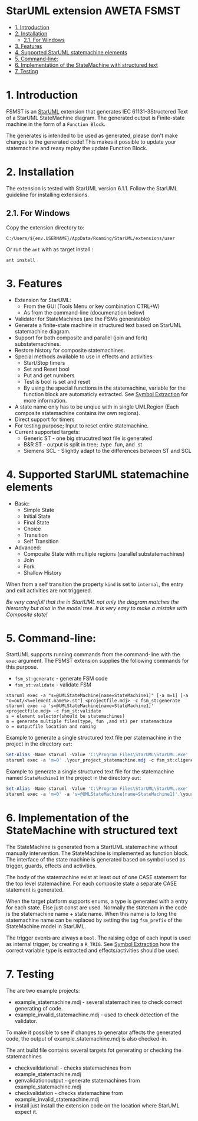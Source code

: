 StarUML extension AWETA FSMST  <!-- omit in toc -->
====

- [1. Introduction](#1-introduction)
- [2. Installation](#2-installation)
  - [2.1. For Windows](#21-for-windows)
- [3. Features](#3-features)
- [4. Supported StarUML statemachine elements](#4-supported-staruml-statemachine-elements)
- [5. Command-line:](#5-command-line)
- [6. Implementation of the StateMachine with structured text](#6-implementation-of-the-statemachine-with-structured-text)
- [7. Testing](#7-testing)


# 1. Introduction

FSMST is an [StarUML](https://staruml.io/) extension that generates IEC 61131-3Structered Text of a StarUML StateMachine diagram.
The generated output is Finite-state machine in the form of a `Function Block`.

The generates is intended to be used as generated, please don't make changes to the generated code! This makes it possible to update your statemachine and reasy reploy the update Function Block.

# 2. Installation
The extension is tested with StarUML version 6.1.1.
Follow the StarUML guideline for installing extensions.

## 2.1. For Windows
Copy the extension directory to:
```
C:/Users/${env.USERNAME}/AppData/Roaming/StarUML/extensions/user
```

Or run the `ant` with as target install :
```
ant install
```

# 3. Features

* Extension for StarUML:
  * From the GUI (Tools Menu or key combination CTRL+W)
  * As from the command-line (documenation below)
* Validator for StateMachines (are the FSMs generatable)
* Generate a finite-state machine in structured text based on StarUML statemachine diagram.
* Support for both composite and parallel (join and fork) substatemachines.
* Restore history for composite statemachines.
* Special methods available to use in effects and activities:
  * Start/Stop timers
  * Set and Reset bool
  * Put and get numbers
  * Test is bool is set and reset
  * By using the special functions in the statemachine, variable for the function block are automaticly extracted. See [Symbol Extraction](SYMBOLEXTRACTION.MD) for more information.
* A state name only has to be unqiue with in single UMLRegion (Each composite statemachine contains itw own regions).
* Direct support for timers
* For testing purpose; Input to reset entire statemachine.
* Current supported targets:
  * Generic ST - one big strucutred text file is generated
  * B&R ST - output is split in tree;  .type .fun, and .st
  * Siemens SCL - Slightly adapt to the differences between ST and SCL

# 4. Supported StarUML statemachine elements

* Basic:
  * Simple State
  * Initial State
  * Final State
  * Choice
  * Transition
  * Self Transition
* Advanced:
  * Composite State with multiple regions (parallel substatemachines)
  * Join
  * Fork
  * Shallow History

When from a self transition the property `kind` is set to `internal`, the entry and exit activities are not triggered.

*Be very carefull that the in StartUML not only the diagram matches the hierarchy but also in the model tree.
It is very easy to make a mistake with Composite state!*





# 5. Command-line:

StartUML supports running commands from the command-line with the `exec` argument.
The FSMST extension supplies the following commands  for this purpose.
* `fsm_st:generate` - generate FSM code
* `fsm_st:validate` - validate FSM

```
staruml exec -a "s=@UMLStateMachine[name=StateMachine1]" [-a m=1] [-a "o=out/<%=element.name%>.st"] <projectfile.mdj> -c fsm_st:generate
staruml exec -a 's=@UMLStateMachine[name=StateMachine1]' <projectfile.mdj> -c fsm_st:validate
s = element selector(should be statemachines)
m = generate multiple files(type, fun ,and st) per statemachine
o = outputfile location and naming
```

Example to generate a single structured text file per statemachine in the project in the directory `out`:
```powershell
Set-Alias -Name staruml -Value 'C:\Program Files\StarUML\StarUML.exe'
staruml exec -a 'm=0' .\your_project_statemachine.mdj -c fsm_st:cligenerate
```


Example to generate a single structured text file for the statemachine named `StateMachine1` in the project in the directory `out`:
```powershell
Set-Alias -Name staruml -Value 'C:\Program Files\StarUML\StarUML.exe'
staruml exec -a 'm=0' -a 's=@UMLStateMachine[name=StateMachine1]'.\your_project_statemachine.mdj -c fsm_st:cligenerate
```

# 6. Implementation of the StateMachine with structured text

The StateMachine is generated from a StartUML statemachine without manually intervention.
The StateMachine is implemented as function block. The interface of the state machine is generated based on symbol used as trigger, guards, effects and activities.

The body of the statemachine exist at least out of one CASE statement for the top level statemachine.
For each composite state a separate CASE statement is generated.

When the target platform supports enums, a type is generated with a entry for each state.
Else just const are used.
Normally the statenam in the code is the statemachine name + state name. When this name is to long the statemachine name can be replaced by setting the tag `fsm_prefix` of the StateMachine model in StarUML.

The trigger events are always a `bool`. The raising edge of each input is used as internal trigger, by creating a `R_TRIG`.
See  [Symbol Extraction](SYMBOLEXTRACTION.MD) how the correct variable type is extracted and effects/activities should be used.

# 7. Testing

The are two example projects:
* example_statemachine.mdj - several statemachines to check correct generating of code.
* example_invalid_statemachine.mdj - used to check detection of the validator.

To make it possible to see if changes to generator affects the generated code, the output of example_statemachine.mdj is also checked-in.

The ant build file contains several targets fot generating or checking the statemachines
* checkvaildationall - checks statemachines from example_statemachine.mdj
* genvalidationoutput - generate statemachines from example_statemachine.mdj
* checkvalidation - checks statemachine from example_invalid_statemachine.mdj
* install just install the extension code on the location where StarUML expect it.

